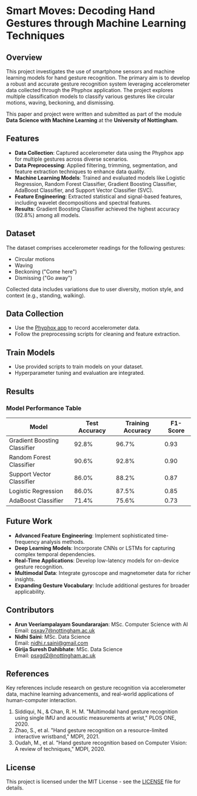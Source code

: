 # Smart Moves: Decoding Hand Gestures through Machine Learning Techniques

## Overview

This project investigates the use of smartphone sensors and machine learning models for hand gesture recognition. The primary aim is to develop a robust and accurate gesture recognition system leveraging accelerometer data collected through the Phyphox application. The project explores multiple classification models to classify various gestures like circular motions, waving, beckoning, and dismissing.

This paper and project were written and submitted as part of the module **Data Science with Machine Learning** at the **University of Nottingham**.

## Features

- **Data Collection**: Captured accelerometer data using the Phyphox app for multiple gestures across diverse scenarios.
- **Data Preprocessing**: Applied filtering, trimming, segmentation, and feature extraction techniques to enhance data quality.
- **Machine Learning Models**: Trained and evaluated models like Logistic Regression, Random Forest Classifier, Gradient Boosting Classifier, AdaBoost Classifier, and Support Vector Classifier (SVC).
- **Feature Engineering**: Extracted statistical and signal-based features, including wavelet decompositions and spectral features.
- **Results**: Gradient Boosting Classifier achieved the highest accuracy (92.8%) among all models.

## Dataset

The dataset comprises accelerometer readings for the following gestures:
- Circular motions
- Waving
- Beckoning ("Come here")
- Dismissing ("Go away")

Collected data includes variations due to user diversity, motion style, and context (e.g., standing, walking).

## Data Collection

- Use the [Phyphox app](https://phyphox.org/) to record accelerometer data.
- Follow the preprocessing scripts for cleaning and feature extraction.

## Train Models

- Use provided scripts to train models on your dataset.
- Hyperparameter tuning and evaluation are integrated.

## Results

### Model Performance Table

| **Model**                   | **Test Accuracy** | **Training Accuracy** | **F1-Score** |
|-----------------------------|-------------------|-----------------------|--------------|
| Gradient Boosting Classifier | 92.8%            | 96.7%                | 0.93         |
| Random Forest Classifier     | 90.6%            | 92.8%                | 0.90         |
| Support Vector Classifier    | 86.0%            | 88.2%                | 0.87         |
| Logistic Regression          | 86.0%            | 87.5%                | 0.85         |
| AdaBoost Classifier          | 71.4%            | 75.6%                | 0.73         |

## Future Work

- **Advanced Feature Engineering**: Implement sophisticated time-frequency analysis methods.
- **Deep Learning Models**: Incorporate CNNs or LSTMs for capturing complex temporal dependencies.
- **Real-Time Applications**: Develop low-latency models for on-device gesture recognition.
- **Multimodal Data**: Integrate gyroscope and magnetometer data for richer insights.
- **Expanding Gesture Vocabulary**: Include additional gestures for broader applicability.

## Contributors

- **Arun Veeriampalayam Soundararajan**: MSc. Computer Science with AI  
  Email: psxav7@nottingham.ac.uk  
- **Nidhi Saini**: MSc. Data Science  
  Email: nidhi.r.saini@gmail.com  
- **Girija Suresh Dahibhate**: MSc. Data Science  
  Email: psxgd2@nottingham.ac.uk  

## References

Key references include research on gesture recognition via accelerometer data, machine learning advancements, and real-world applications of human-computer interaction.

1. Siddiqui, N., & Chan, R. H. M. "Multimodal hand gesture recognition using single IMU and acoustic measurements at wrist," PLOS ONE, 2020.
2. Zhao, S., et al. "Hand gesture recognition on a resource-limited interactive wristband," MDPI, 2021.
3. Oudah, M., et al. "Hand gesture recognition based on Computer Vision: A review of techniques," MDPI, 2020.

## License

This project is licensed under the MIT License - see the [LICENSE](LICENSE) file for details.
